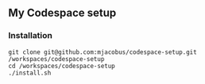 My Codespace setup
-------------------

### Installation

```
git clone git@github.com:mjacobus/codespace-setup.git /workspaces/codespace-setup
cd /workspaces/codespace-setup
./install.sh
```
